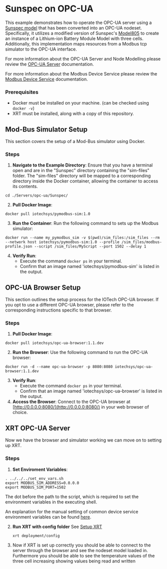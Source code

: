 # Sunspec on OPC-UA

This example demonstrates how to operate the OPC-UA server using a [Sunspec model](https://sunspec.org/wp-content/uploads/2015/06/SunSpec-Information-Models-12041.pdf) that has been converted into an OPC-UA nodeset. Specifically, it utilizes a modified version of Sunspec's [Model805](https://github.com/sunspec/models/blob/master/json/model_805.json) to create an instance of a Lithium-ion
Battery Module Model with three cells. Additionally, this implementation maps resources from a Modbus tcp simulator to the OPC-UA interface.

For more information about the OPC-UA Server and Node Modelling please review the [OPC-UA Server](https://docs.iotechsys.com/edge-xrt22/server-components/opc-ua-server-component.html) documentation.

For more information about the Modbus Device Service please review the [Modbus Device Service](https://docs.iotechsys.com/edge-xrt22/device-service-components/Modbus-device-service-component.html) documentation.

### Prerequisites
- Docker must be installed on your machine. (can be checked using `docker -v`)
- XRT must be installed, along with a copy of this repository.

## Mod-Bus Simulator Setup  
This section covers the setup of a Mod-Bus simulator using Docker.  
### Steps 
1. **Navigate to the Example Directory**: Ensure that you have a terminal open and are in the "Sunspec" directory containing the "sim-files" folder.  The  "sim-files" directory will be mapped to a corresponding directory inside the Docker container, allowing the container to access its contents.
```shell
cd ./Servers/opc-ua/Sunspec/
```

2. **Pull Docker Image**:    
```shell
docker pull iotechsys/pymodbus-sim:1.0
```
3. **Run the Container**: Run the following command to sets up the Modbus simulator:
```shell
docker run --name my_pymodbus_sim -v $(pwd)/sim_files:/sim_files --rm --network host iotechsys/pymodbus-sim:1.0 --profile /sim_files/modbus-profile.json --script /sim_files/MyScript --port 1502 --delay 1
```
4. **Verify Run**:
    - Execute the command `docker ps` in your terminal.
    - Confirm that an image named 'iotechsys/pymodbus-sim' is listed in the output.
    
## OPC-UA Browser Setup
This section outlines the setup process for the IOTech OPC-UA browser. If you opt to use a different OPC-UA browser, please refer to the corresponding instructions specific to that browser.
### Steps
1. **Pull Docker Image**:
```shell
docker pull iotechsys/opc-ua-browser:1.1.dev
```

    
2. **Run the Browser**: Use the following command to run the OPC-UA browser:
    
```shell
docker run -d --name opc-ua-browser -p 8080:8080 iotechsys/opc-ua-browser:1.1.dev
```
3. **Verify Run**:
    - Execute the command `docker ps` in your terminal.
    - Confirm that an image named 'iotechsys/opc-ua-browser' is listed in the output.
4. **Access the Browser**: Connect to the OPC-UA browser at [http://0.0.0.0:8080/](http://0.0.0.0:8080/) in your web browser of choice.

## XRT OPC-UA Server
Now we have the browser and simulator working we can move on to setting up XRT. 
### Steps
1. **Set Enviroment Variables**:
```shell
. ../../../set_env_vars.sh
export MODBUS_SIM_ADDRESS=0.0.0.0
export MODBUS_SIM_PORT=1502
```
The dot before the path to the script, which is required to set the environment variables in the executing shell.

An explanation for the manual setting of common device service environment variables can be found [here](https://github.com/IOTechSystems/xrt-examples/blob/v3.0-branch/DeviceServices/interactive-walkthrough/ds-getting-started-common.md/#Device-service-configuration-setup).


2. **Run XRT with config folder**
   See [Setup XRT](https://github.com/IOTechSystems/xrt-examples/blob/v3.0-branch/DeviceServices/interactive-walkthrough/setup-xrt.md)
   ```shell
   xrt deployment/config
	```

3. Now if XRT is set up correctly you should be able to connect to the server through the browser and see the nodeset model loaded in. Furthermore you should be able to see the temperature values of the three cell increasing showing values being read and written

